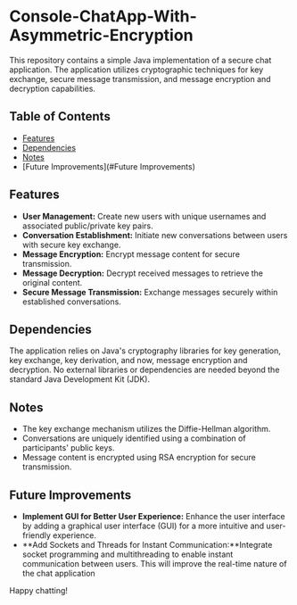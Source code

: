 # Console-ChatApp-With-Asymmetric-Encryption

This repository contains a simple Java implementation of a secure chat application. The application utilizes cryptographic techniques for key exchange, secure message transmission, and message encryption and decryption capabilities.

## Table of Contents

- [Features](#Features)
- [Dependencies](#Dependencies)
- [Notes](#Notes)
- [Future Improvements](#Future Improvements)



## Features

- **User Management:** Create new users with unique usernames and associated public/private key pairs.
- **Conversation Establishment:** Initiate new conversations between users with secure key exchange.
- **Message Encryption:** Encrypt message content for secure transmission.
- **Message Decryption:** Decrypt received messages to retrieve the original content.
- **Secure Message Transmission:** Exchange messages securely within established conversations.

## Dependencies

The application relies on Java's cryptography libraries for key generation, key exchange, key derivation, and now, message encryption and decryption. No external libraries or dependencies are needed beyond the standard Java Development Kit (JDK).

## Notes
- The key exchange mechanism utilizes the Diffie-Hellman algorithm.
- Conversations are uniquely identified using a combination of participants' public keys.
- Message content is encrypted using RSA encryption for secure transmission.

## Future Improvements

- **Implement GUI for Better User Experience:** Enhance the user interface by adding a graphical user interface (GUI) for a more intuitive and user-friendly experience.
- **Add Sockets and Threads for Instant Communication:**Integrate socket programming and multithreading to enable instant communication between users. This will improve the real-time nature of the chat application

Happy chatting!
